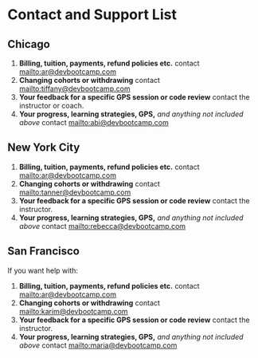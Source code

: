 # Contact and Support List


## Chicago
1. **Billing, tuition, payments, refund policies etc.** contact <mailto:ar@devbootcamp.com>
2. **Changing cohorts or withdrawing** contact <mailto:tiffany@devbootcamp.com>
3. **Your feedback for a specific GPS session or code review** contact the instructor or coach.
4. **Your progress, learning strategies, GPS,** *and anything not included above* contact <mailto:abi@devbootcamp.com>

## New York City
1. **Billing, tuition, payments, refund policies etc.** contact <mailto:ar@devbootcamp.com>
2. **Changing cohorts or withdrawing** contact <mailto:tanner@devbootcamp.com>
3. **Your feedback for a specific GPS session or code review** contact the instructor.
4. **Your progress, learning strategies, GPS,** *and anything not included above* contact <mailto:rebecca@devbootcamp.com>

## San Francisco
If you want help with:

1. **Billing, tuition, payments, refund policies etc.** contact <mailto:ar@devbootcamp.com>
2. **Changing cohorts or withdrawing** contact <mailto:karim@devbootcamp.com>
3. **Your feedback for a specific GPS session or code review** contact the instructor.
4. **Your progress, learning strategies, GPS,** *and anything not included above* contact <mailto:maria@devbootcamp.com>
